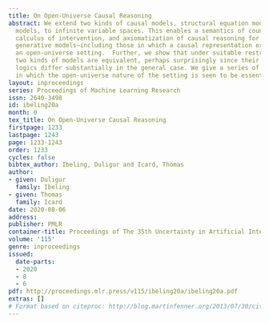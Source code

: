 ```yaml
---
title: On Open-Universe Causal Reasoning
abstract: We extend two kinds of causal models, structural equation models and simulation
  models, to infinite variable spaces. This enables a semantics of counterfactuals,
  calculus of intervention, and axiomatization of causal reasoning for rich, expressive
  generative models—including those in which a causal representation exists only implicitly—in
  an open-universe setting.  Further, we show that under suitable restrictions the
  two kinds of models are equivalent, perhaps surprisingly since their conditional
  logics differ substantially in the general case. We give a series of complete axiomatizations
  in which the open-universe nature of the setting is seen to be essential.
layout: inproceedings
series: Proceedings of Machine Learning Research
issn: 2640-3498
id: ibeling20a
month: 0
tex_title: On Open-Universe Causal Reasoning
firstpage: 1233
lastpage: 1243
page: 1233-1243
order: 1233
cycles: false
bibtex_author: Ibeling, Duligur and Icard, Thomas
author:
- given: Duligur
  family: Ibeling
- given: Thomas
  family: Icard
date: 2020-08-06
address: 
publisher: PMLR
container-title: Proceedings of The 35th Uncertainty in Artificial Intelligence Conference
volume: '115'
genre: inproceedings
issued:
  date-parts:
  - 2020
  - 8
  - 6
pdf: http://proceedings.mlr.press/v115/ibeling20a/ibeling20a.pdf
extras: []
# Format based on citeproc: http://blog.martinfenner.org/2013/07/30/citeproc-yaml-for-bibliographies/
---
```

